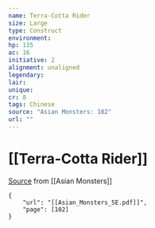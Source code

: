 ```yaml
---
name: Terra-Cotta Rider
size: Large
type: Construct
environment: 
hp: 135
ac: 16
initiative: 2
alignment: unaligned
legendary: 
lair: 
unique: 
cr: 8
tags: Chinese
source: "Asian Monsters: 102"
url: ""
---
```

# [[Terra-Cotta Rider]]

[Source](zotero://open-pdf/library/items/2YJ39RUI?page=102) from [[Asian Monsters]]

```pdf
{
	"url": "[[Asian_Monsters_5E.pdf]]",
	"page": [102]
}
```

